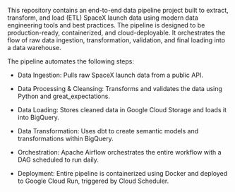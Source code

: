 This repository contains an end-to-end data pipeline project built to extract, transform, and load (ETL) SpaceX launch data using modern data engineering tools and best practices.
The pipeline is designed to be production-ready, containerized, and cloud-deployable. It orchestrates the flow of raw data ingestion, transformation, validation, and final loading into a data warehouse.

The pipeline automates the following steps:

- Data Ingestion: Pulls raw SpaceX launch data from a public API.

- Data Processing & Cleansing: Transforms and validates the data using Python and great_expectations.

- Data Loading: Stores cleaned data in Google Cloud Storage and loads it into BigQuery.

- Data Transformation: Uses dbt to create semantic models and transformations within BigQuery.

- Orchestration: Apache Airflow orchestrates the entire workflow with a DAG scheduled to run daily.

- Deployment: Entire pipeline is containerized using Docker and deployed to Google Cloud Run, triggered by Cloud Scheduler.
